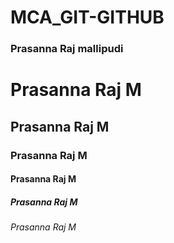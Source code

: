 # MCA_GIT-GITHUB

### Prasanna Raj mallipudi
# Prasanna Raj M
## Prasanna Raj M
### Prasanna Raj M
#### Prasanna Raj M
##### Prasanna Raj M
###### Prasanna Raj M

